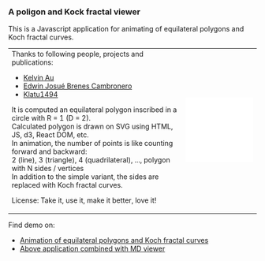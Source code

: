 ### A poligon and Kock fractal viewer

This is a Javascript application for animating of equilateral polygons and Koch fractal curves.

<table width="100%" style="border: 0px"><tr><td width="70%">
Thanks to following people, projects and publications:

  - [Kelvin Au](https://github.com/kelvinau/Random-Irregular-Polygon)
  - [Edwin Josué Brenes Cambronero](https://github.com/EdwinJosue16/von-koch-fractal-js/tree/)
  - [Klatu1494](https://github.com/Klatu1494/polygon-generator/tree/master)

It is computed an equilateral polygon inscribed in a circle with R = 1 (D = 2).<br>
Calculated polygon is drawn on SVG using HTML, JS, d3, React DOM, etc. <br>
In animation, the number of points is like counting forward and backward:<br>
2 (line), 3 (triangle), 4 (quadrilateral), ..., polygon with N sides / vertices<br>
In addition to the simple variant, the sides are replaced with Koch fractal curves.<br>

License: Take it, use it, make it better, love it!
  
</td><td width="30%">
  <img src="https://github.com/chradev/mviewerjs/blob/main/pgviewer/Animation-PgKoch.webp?raw=true" alt="Animation of equilateral polygons with Koch fractal curves" width="100%">
</td></tr></table>

Find demo on: 
  - <a href="https://chradev.github.io/mviewerjs/pgviewer/index-koch.html" target="_blank">Animation of equilateral polygons and Koch fractal curves</a>
  - <a href="https://chradev.github.io/mviewerjs/pgviewer/index.html" target="_blank">Above application combined with MD viewer</a>
